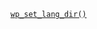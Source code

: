 <p><code><a href="https://developer.wordpress.org/reference/functions/wp_set_lang_dir/">wp_set_lang_dir()</a></code></p>

